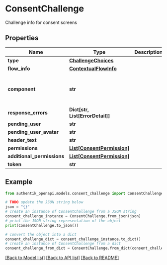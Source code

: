 # ConsentChallenge

Challenge info for consent screens

## Properties

Name | Type | Description | Notes
------------ | ------------- | ------------- | -------------
**type** | [**ChallengeChoices**](ChallengeChoices.md) |  | 
**flow_info** | [**ContextualFlowInfo**](ContextualFlowInfo.md) |  | [optional] 
**component** | **str** |  | [optional] [default to 'ak-stage-consent']
**response_errors** | **Dict[str, List[ErrorDetail]]** |  | [optional] 
**pending_user** | **str** |  | 
**pending_user_avatar** | **str** |  | 
**header_text** | **str** |  | [optional] 
**permissions** | [**List[ConsentPermission]**](ConsentPermission.md) |  | 
**additional_permissions** | [**List[ConsentPermission]**](ConsentPermission.md) |  | 
**token** | **str** |  | 

## Example

```python
from authentik_openapi.models.consent_challenge import ConsentChallenge

# TODO update the JSON string below
json = "{}"
# create an instance of ConsentChallenge from a JSON string
consent_challenge_instance = ConsentChallenge.from_json(json)
# print the JSON string representation of the object
print(ConsentChallenge.to_json())

# convert the object into a dict
consent_challenge_dict = consent_challenge_instance.to_dict()
# create an instance of ConsentChallenge from a dict
consent_challenge_from_dict = ConsentChallenge.from_dict(consent_challenge_dict)
```
[[Back to Model list]](../README.md#documentation-for-models) [[Back to API list]](../README.md#documentation-for-api-endpoints) [[Back to README]](../README.md)


